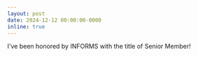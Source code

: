 ```yaml
---
layout: post
date: 2024-12-12 00:00:00-0000
inline: true
---
```


I've been honored by INFORMS with the title of Senior Member!
